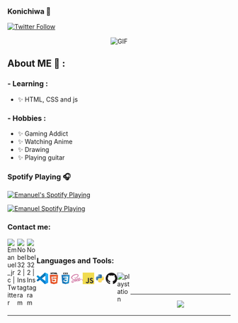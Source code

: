 ### Konichiwa 👋

[![Twitter Follow](https://img.shields.io/twitter/follow/Emanuel__jrc?color=1DA1F2&logo=twitter&style=for-the-badge)](https://twitter.com/intent/follow?original_referer=https%3A%2F%2Fgithub.com%2FEmanuel_jrc&screen_name=Emanuel__jrc)

<div align="center">
<img hight="300" width="700" alt="GIF" align="center" src="https://github.com/Xx-Ashutosh-xX/Xx-Ashutosh-xX/blob/master/assets/13626.gif">
</div>

## About ME 💬 :

### - Learning :
- ✨ HTML, CSS and js

### - Hobbies : 
- ✨ Gaming Addict
- ✨ Watching Anime
- ✨ Drawing
- ✨ Playing guitar


### Spotify Playing 🎧
[<img src="https://novatorem-nobel322.vercel.app/api/spotify" alt="Emanuel's Spotify Playing" width="350" />](https://open.spotify.com/user/u9zypggz3h3jkl2ctr6tvnlhq)

[<img src="https://novatorem.ashawe.vercel.app./api/spotify" alt="Emanuel Spotify Playing" width="350" />](https://open.spotify.com/user/u9zypggz3h3jkl2ctr6tvnlhq)


### Contact me:

[<img align="left" alt="Emanuel_jrc | Twitter" width="22px" src="https://cdn.jsdelivr.net/npm/simple-icons@v3/icons/twitter.svg" />][twitter]

[<img align="left" alt="Nobel322 | Instagram" width="22px" src="https://cdn.jsdelivr.net/npm/simple-icons@v3/icons/instagram.svg" />][instagram]

[<img align="left" alt="Nobel322 | Instagram" width="22px" src="https://cdn.jsdelivr.net/npm/simple-icons@v3/icons/discord.svg" />][discord]

<br />

### Languages and Tools:

<img align="left" alt="Visual Studio Code" width="26px" src="https://raw.githubusercontent.com/github/explore/80688e429a7d4ef2fca1e82350fe8e3517d3494d/topics/visual-studio-code/visual-studio-code.png" />

<img align="left" alt="HTML5" width="26px" src="https://raw.githubusercontent.com/github/explore/80688e429a7d4ef2fca1e82350fe8e3517d3494d/topics/html/html.png" />

<img align="left" alt="CSS3" width="26px" src="https://raw.githubusercontent.com/github/explore/80688e429a7d4ef2fca1e82350fe8e3517d3494d/topics/css/css.png" />

<img align="left" alt="Sass" width="26px" src="https://raw.githubusercontent.com/github/explore/80688e429a7d4ef2fca1e82350fe8e3517d3494d/topics/sass/sass.png" />

<img align="left" alt="JavaScript" width="26px" src="https://raw.githubusercontent.com/github/explore/80688e429a7d4ef2fca1e82350fe8e3517d3494d/topics/javascript/javascript.png" />

<img align="left" alt="Python" width="26px" src="https://raw.githubusercontent.com/github/explore/80688e429a7d4ef2fca1e82350fe8e3517d3494d/topics/python/python.png" />

<img align="left" alt="GitHub" width="26px" src="https://raw.githubusercontent.com/github/explore/78df643247d429f6cc873026c0622819ad797942/topics/github/github.png" />

<img align="left" alt="playstation" width="30px" src="https://github.com/Nobel322/Nobel322/blob/main/Assets/Icons/Playstation_icon.png" />

<br />

<br />

---


 <p align="center" >  
  <a href="https://github.com/anuraghazra/github-readme-stats"> 
<img  src="https://github-readme-stats.vercel.app/api?username=EmanuelJrc&show_icons=true&theme=radical"/>
  </a>
  </p>

*************

[twitter follow]: https://twitter.com/Emanuel_jrc

[twitter]: https://twitter.com/Emanuel__jrc

[instagram]: https://instagram.com/emanuel_jrc

[discord]: https://discordapp.com/users/193822954499342338
